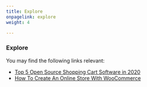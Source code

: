 ```yaml
---
title: Explore
onpagelink: explore
weight: 4

---
```

 
### Explore

You may find the following links relevant:

- [Top 5 Open Source Shopping Cart Software in 2020](https://blog.containerize.com/2020/11/27/top-5-open-source-shopping-cart-software-in-2020/)
- [How To Create An Online Store With WooCommerce](https://blog.containerize.com/2021/01/22/how-to-create-an-online-store-with-woocommerce/)
 

